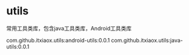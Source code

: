 # utils
常用工具类库，包含java工具类库，Android工具类库


com.github.itxiaox.utils:android-utils:0.0.1
com.github.itxiaox.utils:java-utils:0.0.1
